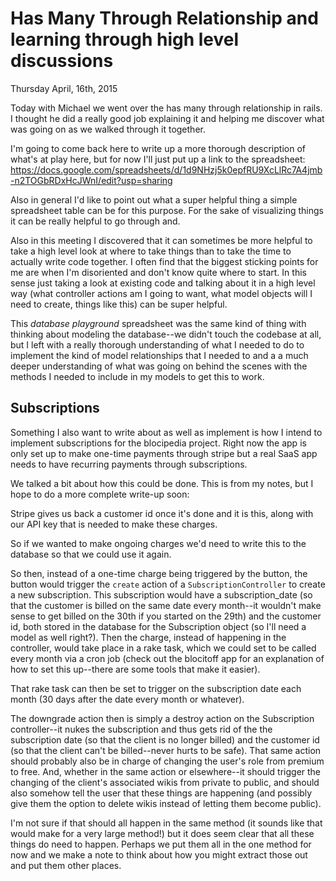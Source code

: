 # Has Many Through Relationship and learning through high level discussions

Thursday April, 16th, 2015

Today with Michael we went over the has many through relationship in rails. I thought he did a really good job explaining it and helping me discover what was going on as we walked through it together.

I'm going to come back here to write up a more thorough description of what's at play here, but for now I'll just put up a link to the spreadsheet: https://docs.google.com/spreadsheets/d/1d9NHzj5k0epfRU9XcLlRc7A4jmb-n2TOGbRDxHcJWnI/edit?usp=sharing

Also in general I'd like to point out what a super helpful thing a simple spreadsheet table can be for this purpose. For the sake of visualizing things it can be really helpful to go through and.

Also in this meeting I discovered that it can sometimes be more helpful to take a high level look at where to take things than to take the time to actually write code together. I often find that the biggest sticking points for me are when I'm disoriented and don't know quite where to start. In this sense just taking a look at existing code and talking about it in a high level way (what controller actions am I going to want, what model objects will I need to create, things like this) can be super helpful.

This *database playground* spreadsheet was the same kind of thing with thinking about modeling the database--we didn't touch the codebase at all, but I left with a really thorough understanding of what I needed to do to implement the kind of model relationships that I needed to and a a much deeper understanding of what was going on behind the scenes with the methods I needed to include in my models to get this to work.

## Subscriptions
Something I also want to write about as well as implement is how I intend to implement subscriptions for the blocipedia project. Right now the app is only set up to make one-time payments through stripe but a real SaaS app needs to have recurring payments through subscriptions.

We talked a bit about how this could be done. This is from my notes, but I hope to do a more complete write-up soon:

Stripe gives us back a customer id once it's done and it is this, along with our API key that is needed to make these charges.

So if we wanted to make ongoing charges we'd need to write this to the database so that we could use it again.

So then, instead of a one-time charge being triggered by the button, the button would trigger the ```create``` action of a ```SubscriptionController``` to create a new subscription. This subscription would have a subscription_date (so that the customer is billed on the same date every month--it wouldn't make sense to get billed on the 30th if you started on the 29th) and the customer id, both stored in the database for the Subscription object (so I'll need a model as well right?). Then the charge, instead of happening in the controller, would take place in a rake task, which we could set to be called every month via a cron job (check out the blocitoff app for an explanation of how to set this up--there are some tools that make it easier).

That rake task can then be set to trigger on the subscription date each month (30 days after the date every month or whatever).

The downgrade action then is simply a destroy action on the Subscription controller--it nukes the subscription and thus gets rid of the the subscription date (so that the client is no longer billed) and the customer id (so that the client can't be billed--never hurts to be safe). That same action should probably also be in charge of changing the user's role from premium to free. And, whether in the same action or elsewhere--it should trigger the changing of the client's associated wikis from private to public, and should also somehow tell the user that these things are happening (and possibly give them the option to delete wikis instead of letting them become public).

I'm not sure if that should all happen in the same method (it sounds like that would make for a very large method!) but it does seem clear that all these things do need to happen. Perhaps we put them all in the one method for now and we make a note to think about how you might extract those out and put them other places.









